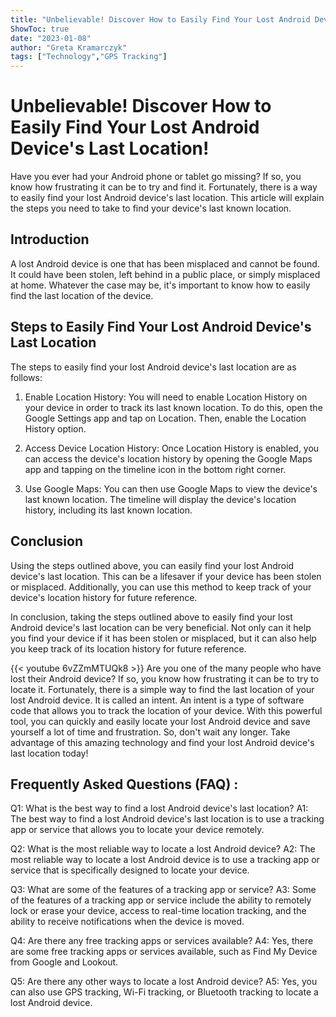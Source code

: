 ```yaml
---
title: "Unbelievable! Discover How to Easily Find Your Lost Android Device's Last Location!"
ShowToc: true 
date: "2023-01-08"
author: "Greta Kramarczyk" 
tags: ["Technology","GPS Tracking"]
---
```

# Unbelievable! Discover How to Easily Find Your Lost Android Device's Last Location!

Have you ever had your Android phone or tablet go missing? If so, you know how frustrating it can be to try and find it. Fortunately, there is a way to easily find your lost Android device's last location. This article will explain the steps you need to take to find your device's last known location.

## Introduction

A lost Android device is one that has been misplaced and cannot be found. It could have been stolen, left behind in a public place, or simply misplaced at home. Whatever the case may be, it's important to know how to easily find the last location of the device.

## Steps to Easily Find Your Lost Android Device's Last Location

The steps to easily find your lost Android device's last location are as follows:

1. Enable Location History: You will need to enable Location History on your device in order to track its last known location. To do this, open the Google Settings app and tap on Location. Then, enable the Location History option.

2. Access Device Location History: Once Location History is enabled, you can access the device's location history by opening the Google Maps app and tapping on the timeline icon in the bottom right corner.

3. Use Google Maps: You can then use Google Maps to view the device's last known location. The timeline will display the device's location history, including its last known location.

## Conclusion

Using the steps outlined above, you can easily find your lost Android device's last location. This can be a lifesaver if your device has been stolen or misplaced. Additionally, you can use this method to keep track of your device's location history for future reference.

In conclusion, taking the steps outlined above to easily find your lost Android device's last location can be very beneficial. Not only can it help you find your device if it has been stolen or misplaced, but it can also help you keep track of its location history for future reference.

{{< youtube 6vZZmMTUQk8 >}} 
Are you one of the many people who have lost their Android device? If so, you know how frustrating it can be to try to locate it. Fortunately, there is a simple way to find the last location of your lost Android device. It is called an intent. An intent is a type of software code that allows you to track the location of your device. With this powerful tool, you can quickly and easily locate your lost Android device and save yourself a lot of time and frustration. So, don't wait any longer. Take advantage of this amazing technology and find your lost Android device's last location today!

## Frequently Asked Questions (FAQ) :
Q1: What is the best way to find a lost Android device's last location?
A1: The best way to find a lost Android device's last location is to use a tracking app or service that allows you to locate your device remotely.

Q2: What is the most reliable way to locate a lost Android device?
A2: The most reliable way to locate a lost Android device is to use a tracking app or service that is specifically designed to locate your device.

Q3: What are some of the features of a tracking app or service?
A3: Some of the features of a tracking app or service include the ability to remotely lock or erase your device, access to real-time location tracking, and the ability to receive notifications when the device is moved.

Q4: Are there any free tracking apps or services available?
A4: Yes, there are some free tracking apps or services available, such as Find My Device from Google and Lookout.

Q5: Are there any other ways to locate a lost Android device?
A5: Yes, you can also use GPS tracking, Wi-Fi tracking, or Bluetooth tracking to locate a lost Android device.


